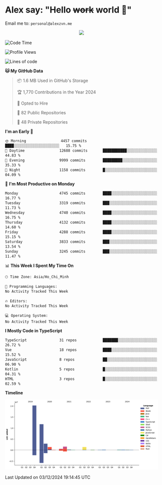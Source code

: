 # Alex say: "Hello ~~work~~ world 🐾"
Email me to: `personal@alexzvn.me`


<p align=center>
  <a href="https://skillicons.dev">
    <img src="https://skillicons.dev/icons?i=ts,js,php,nodejs,bun,vue,nuxt,react,svelte,tauri,laravel,rust,mongodb,docker,electron,redis,rabbitmq,tailwind,git,cloudflare,elysia,mysql,nginx,rollupjs,sentry,ubuntu,yarn,html,css,vite" />
  </a>
</p>

<!--START_SECTION:waka-->
![Code Time](http://img.shields.io/badge/Code%20Time-1%2C066%20hrs%2055%20mins-blue)

![Profile Views](http://img.shields.io/badge/Profile%20Views-0-blue)

![Lines of code](https://img.shields.io/badge/From%20Hello%20World%20I%27ve%20Written-40.7%20million%20lines%20of%20code-blue)

**🐱 My GitHub Data** 

> 📦 1.6 MB Used in GitHub's Storage 
 > 
> 🏆 1,770 Contributions in the Year 2024
 > 
> 💼 Opted to Hire
 > 
> 📜 82 Public Repositories 
 > 
> 🔑 48 Private Repositories 
 > 
**I'm an Early 🐤** 

```text
🌞 Morning                4457 commits        ████░░░░░░░░░░░░░░░░░░░░░   15.75 % 
🌆 Daytime                12688 commits       ███████████░░░░░░░░░░░░░░   44.83 % 
🌃 Evening                9999 commits        █████████░░░░░░░░░░░░░░░░   35.33 % 
🌙 Night                  1158 commits        █░░░░░░░░░░░░░░░░░░░░░░░░   04.09 % 
```
📅 **I'm Most Productive on Monday** 

```text
Monday                   4745 commits        ████░░░░░░░░░░░░░░░░░░░░░   16.77 % 
Tuesday                  3319 commits        ███░░░░░░░░░░░░░░░░░░░░░░   11.73 % 
Wednesday                4740 commits        ████░░░░░░░░░░░░░░░░░░░░░   16.75 % 
Thursday                 4132 commits        ████░░░░░░░░░░░░░░░░░░░░░   14.60 % 
Friday                   4288 commits        ████░░░░░░░░░░░░░░░░░░░░░   15.15 % 
Saturday                 3833 commits        ███░░░░░░░░░░░░░░░░░░░░░░   13.54 % 
Sunday                   3245 commits        ███░░░░░░░░░░░░░░░░░░░░░░   11.47 % 
```


📊 **This Week I Spent My Time On** 

```text
🕑︎ Time Zone: Asia/Ho_Chi_Minh

💬 Programming Languages: 
No Activity Tracked This Week

🔥 Editors: 
No Activity Tracked This Week

💻 Operating System: 
No Activity Tracked This Week
```

**I Mostly Code in TypeScript** 

```text
TypeScript               31 repos            ███████░░░░░░░░░░░░░░░░░░   26.72 % 
Vue                      18 repos            ████░░░░░░░░░░░░░░░░░░░░░   15.52 % 
JavaScript               8 repos             ██░░░░░░░░░░░░░░░░░░░░░░░   06.90 % 
Kotlin                   5 repos             █░░░░░░░░░░░░░░░░░░░░░░░░   04.31 % 
HTML                     3 repos             █░░░░░░░░░░░░░░░░░░░░░░░░   02.59 % 
```



**Timeline**

![Lines of Code chart](https://raw.githubusercontent.com/alexzvn/alexzvn/main/assets/bar_graph.png)


 Last Updated on 03/12/2024 19:14:45 UTC
<!--END_SECTION:waka-->
